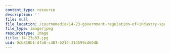 ```yaml
---
content_type: resource
description: ''
file: null
file_location: /coursemedia/14-23-government-regulation-of-industry-spring-2003/9cb818b1d7a0c4076214314599cd60db_14-23s03.jpg
file_type: image/jpeg
resourcetype: Image
title: 14-23s03.jpg
uid: 9cb818b1-d7a0-c407-6214-314599cd60db
---
```

